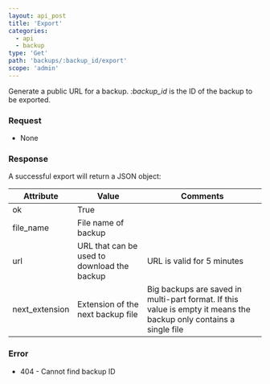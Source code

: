 ```yaml
---
layout: api_post
title: 'Export'
categories:
  - api
  - backup
type: 'Get'
path: 'backups/:backup_id/export'
scope: 'admin'
---
```


Generate a public URL for a backup. <i>:backup_id</i> is the ID of the backup to be exported.


### Request

* None

### Response

A successful export will return a JSON object:

<table class="table table-bordered table-striped">
	<thead>
		<tr>
			<th>Attribute</th>
			<th>Value</th>
			<th>Comments</th>
		</tr>
  </thead>
	<tbody>
		<tr><td>ok</td><td>True</td><td></td></tr>
		<tr><td>file_name</td><td>File name of backup</td><td></td></tr>
		<tr><td>url</td><td>URL that can be used to download the backup</td><td>URL is valid for 5 minutes</td></tr>
		<tr><td>next_extension</td><td>Extension of the next backup file </td><td>Big backups are saved in multi-part format. If this value is empty it means the backup only contains a single file</td></tr>
	</tbody>
</table>

### Error

* 404 - Cannot find backup ID
